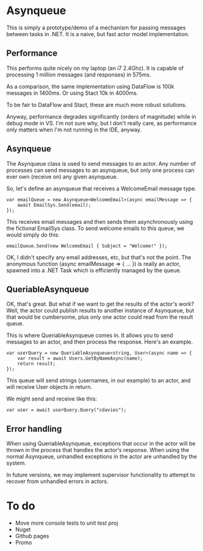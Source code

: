 # Asynqueue

This is simply a prototype/demo of a mechanism for passing messages between tasks in .NET. It is a naive, but fast actor model implementation.

## Performance
This performs quite nicely on my laptop (an i7 2.4Ghz). It is capable of processing 1 million messages (and responses) in 575ms.

As a comparison, the same implementation using DataFlow is 100k messages in 1400ms. Or using Stact 10k in 4000ms.

To be fair to DataFlow and Stact, these are much more robust solutions.

Anyway, performance degrades significantly (orders of magnitude) while in debug mode in VS. I'm not sure why, but I don't really care, as performance only matters when I'm not running in the IDE, anyway.

## Asynqueue
The Asynqueue class is used to send messages to an actor. Any number of processes can send messages to an asynqueue, but only one process can ever own (receive on) any given asynqueue.

So, let's define an asynqueue that receives a WelcomeEmail message type.

    var emailQueue = new Asynqueue<WelcomeEmail>(async emailMessage => {
        await EmailSys.Send(email);
    });

This receives email messages and then sends them asynchronously using the fictional EmailSys class. To send welcome emails to this queue, we would simply do this:

    emailQueue.Send(new WelcomeEmail { Subject = "Welcome!" });

OK, I didn't specify any email addresses, etc, but that's not the point. The anonymous function (async emailMessage => { ... }) is really an actor, spawned into a .NET Task which is efficiently managed by the queue.

## QueriableAsynqueue
OK, that's great. But what if we want to get the results of the actor's work? Well, the actor could publish results to another instance of Asynqueue, but that would be cumbersome, plus only one actor could read from the result queue.

This is where QueriableAsynqueue comes in. It allows you to send messages to an actor, and then process the response. Here's an example.

    var userQuery = new QueriableAsynqueue<string, User>(async name => {
        var result = await Users.GetByNameAsync(name);
        return result;
    });

This queue will send strings (usernames, in our example) to an actor, and will receive User objects in return.

We might send and receive like this:

    var user = await userQuery.Query("cdavies");

## Error handling
When using QueriableAsynqueue, exceptions that occur in the actor will be thrown in the process that handles the actor's response. When using the normal Asynqueue, unhandled exceptions in the actor are unhandled by the system.

In future versions, we may implement supervisor functionality to attempt to recover from unhandled errors in actors.

# To do
- Move more console tests to unit test proj
- Nuget
- Github pages
- Promo